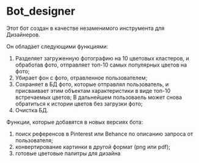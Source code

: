 # Bot_designer
Этот бот создан в качестве незаменимого инструмента для Дизайнеров.

Он обладает следующими функциями:

1) Разделяет загруженную фотографию на 10 цветовых кластеров, и обработав фото, отправляет топ-10 самых популярных цветов на фото;
2) Убирает фон с фото, отравленное пользователем;
3) Сохраняет в БД фото, которые отправлял пользователь, и присваивает этим объектам характеристики в виде топ-10 встречаемых цветов;
   В дальнейшем пользоваель может снова обратиться к истории цветов без загрузки фото;
4) Очистка БД.


Функции, которые добавятся в новых версиях бота:
1) поиск референсов в Pinterest или Behance по описанию запроса от пользователя;
2) конвертирование картинки в другой формат (png или pdf);
3) готовые цветовые палитры для дизайна
